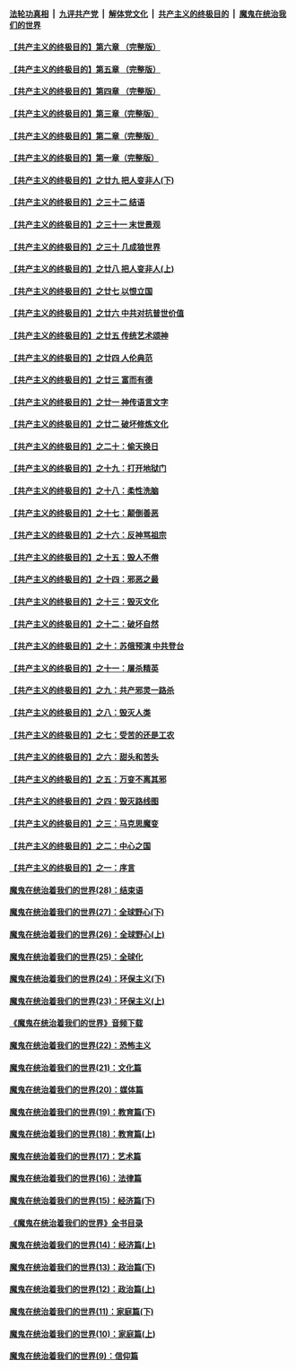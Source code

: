 ####  [法轮功真相](../../../../basic/blob/master/README.md?t=04022230) &nbsp;|&nbsp; [九评共产党](../../../../9ping.md/blob/master/README.md?t=04022230) &nbsp;|&nbsp; [解体党文化](../../../../jtdwh.md/blob/master/README.md?t=04022230)  &nbsp;|&nbsp; [共产主义的终极目的](../../../../gczydzjmd.md/blob/master/README.md?t=04022230) &nbsp;|&nbsp; [魔鬼在统治我们的世界](../../../../mgztzwmdsj.md/blob/master/README.md?t=04022230) 

#### [【共产主义的终极目的】第六章 （完整版）](../pages/nsc422/n11428913.md?t=04022230) 

#### [【共产主义的终极目的】第五章 （完整版）](../pages/nsc422/n11428912.md?t=04022230) 

#### [【共产主义的终极目的】第四章 （完整版）](../pages/nsc422/n11428907.md?t=04022230) 

#### [【共产主义的终极目的】第三章（完整版）](../pages/nsc422/n11428848.md?t=04022230) 

#### [【共产主义的终极目的】第二章（完整版）](../pages/nsc422/n11428831.md?t=04022230) 

#### [【共产主义的终极目的】第一章（完整版）](../pages/nsc422/n11417651.md?t=04022230) 

#### [【共产主义的终极目的】之廿九 把人变非人(下)](../pages/nsc422/n11344140.md?t=04022230) 

#### [【共产主义的终极目的】之三十二 结语](../pages/nsc422/n11360535.md?t=04022230) 

#### [【共产主义的终极目的】之三十一 末世景观](../pages/nsc422/n11351129.md?t=04022230) 

#### [【共产主义的终极目的】之三十 几成狼世界](../pages/nsc422/n11348280.md?t=04022230) 

#### [【共产主义的终极目的】之廿八 把人变非人(上)](../pages/nsc422/n11340492.md?t=04022230) 

#### [【共产主义的终极目的】之廿七 以恨立国](../pages/nsc422/n11336944.md?t=04022230) 

#### [【共产主义的终极目的】之廿六 中共对抗普世价值](../pages/nsc422/n11324785.md?t=04022230) 

#### [【共产主义的终极目的】之廿五 传统艺术颂神](../pages/nsc422/n11296396.md?t=04022230) 

#### [【共产主义的终极目的】之廿四 人伦典范](../pages/nsc422/n11296397.md?t=04022230) 

#### [【共产主义的终极目的】之廿三 富而有德](../pages/nsc422/n11283598.md?t=04022230) 

#### [【共产主义的终极目的】之廿一 神传语言文字](../pages/nsc422/n11263265.md?t=04022230) 

#### [【共产主义的终极目的】之廿二 破坏修炼文化](../pages/nsc422/n11245728.md?t=04022230) 

#### [【共产主义的终极目的】之二十：偷天换日](../pages/nsc422/n11238846.md?t=04022230) 

#### [【共产主义的终极目的】之十九：打开地狱门](../pages/nsc422/n11206376.md?t=04022230) 

#### [【共产主义的终极目的】之十八：柔性洗脑](../pages/nsc422/n11199994.md?t=04022230) 

#### [【共产主义的终极目的】之十七：颠倒善恶](../pages/nsc422/n11179782.md?t=04022230) 

#### [【共产主义的终极目的】之十六：反神骂祖宗](../pages/nsc422/n11166798.md?t=04022230) 

#### [【共产主义的终极目的】之十五：毁人不倦](../pages/nsc422/n11166792.md?t=04022230) 

#### [【共产主义的终极目的】之十四：邪恶之最](../pages/nsc422/n11150249.md?t=04022230) 

#### [【共产主义的终极目的】之十三：毁灭文化](../pages/nsc422/n11135227.md?t=04022230) 

#### [【共产主义的终极目的】之十二：破坏自然](../pages/nsc422/n11135214.md?t=04022230) 

#### [【共产主义的终极目的】之十：苏俄预演 中共登台](../pages/nsc422/n11118424.md?t=04022230) 

#### [【共产主义的终极目的】之十一：屠杀精英](../pages/nsc422/n11118442.md?t=04022230) 

#### [【共产主义的终极目的】之九：共产邪灵一路杀](../pages/nsc422/n11114139.md?t=04022230) 

#### [【共产主义的终极目的】之八：毁灭人类](../pages/nsc422/n11108503.md?t=04022230) 

#### [【共产主义的终极目的】之七：受苦的还是工农](../pages/nsc422/n11101809.md?t=04022230) 

#### [【共产主义的终极目的】之六：甜头和苦头](../pages/nsc422/n11096971.md?t=04022230) 

#### [【共产主义的终极目的】之五：万变不离其邪](../pages/nsc422/n11091285.md?t=04022230) 

#### [【共产主义的终极目的】之四：毁灭路线图](../pages/nsc422/n11086284.md?t=04022230) 

#### [【共产主义的终极目的】之三：马克思魔变](../pages/nsc422/n11061941.md?t=04022230) 

#### [【共产主义的终极目的】之二：中心之国](../pages/nsc422/n11047728.md?t=04022230) 

#### [【共产主义的终极目的】之一：序言](../pages/nsc422/n11086077.md?t=04022230) 

#### [魔鬼在统治着我们的世界(28)：结束语](../pages/nsc422/n10936246.md?t=04022230) 

#### [魔鬼在统治着我们的世界(27)：全球野心(下)](../pages/nsc422/n10928319.md?t=04022230) 

#### [魔鬼在统治着我们的世界(26)：全球野心(上)](../pages/nsc422/n10900318.md?t=04022230) 

#### [魔鬼在统治着我们的世界(25)：全球化](../pages/nsc422/n10788205.md?t=04022230) 

#### [魔鬼在统治着我们的世界(24)：环保主义(下)](../pages/nsc422/n10695307.md?t=04022230) 

#### [魔鬼在统治着我们的世界(23)：环保主义(上)](../pages/nsc422/n10688613.md?t=04022230) 

#### [《魔鬼在统治着我们的世界》音频下载](../pages/nsc422/n10635553.md?t=04022230) 

#### [魔鬼在统治着我们的世界(22)：恐怖主义](../pages/nsc422/n10614727.md?t=04022230) 

#### [魔鬼在统治着我们的世界(21)：文化篇](../pages/nsc422/n10597706.md?t=04022230) 

#### [魔鬼在统治着我们的世界(20)：媒体篇](../pages/nsc422/n10586579.md?t=04022230) 

#### [魔鬼在统治着我们的世界(19)：教育篇(下)](../pages/nsc422/n10564808.md?t=04022230) 

#### [魔鬼在统治着我们的世界(18)：教育篇(上)](../pages/nsc422/n10526970.md?t=04022230) 

#### [魔鬼在统治着我们的世界(17)：艺术篇](../pages/nsc422/n10499093.md?t=04022230) 

#### [魔鬼在统治着我们的世界(16)：法律篇](../pages/nsc422/n10485969.md?t=04022230) 

#### [魔鬼在统治着我们的世界(15)：经济篇(下)](../pages/nsc422/n10469975.md?t=04022230) 

#### [《魔鬼在统治着我们的世界》全书目录](../pages/nsc422/n10464261.md?t=04022230) 

#### [魔鬼在统治着我们的世界(14)：经济篇(上)](../pages/nsc422/n10457370.md?t=04022230) 

#### [魔鬼在统治着我们的世界(13)：政治篇(下)](../pages/nsc422/n10448270.md?t=04022230) 

#### [魔鬼在统治着我们的世界(12)：政治篇(上)](../pages/nsc422/n10444576.md?t=04022230) 

#### [魔鬼在统治着我们的世界(11)：家庭篇(下)](../pages/nsc422/n10440961.md?t=04022230) 

#### [魔鬼在统治着我们的世界(10)：家庭篇(上)](../pages/nsc422/n10435448.md?t=04022230) 

#### [魔鬼在统治着我们的世界(9)：信仰篇](../pages/nsc422/n10432159.md?t=04022230) 

